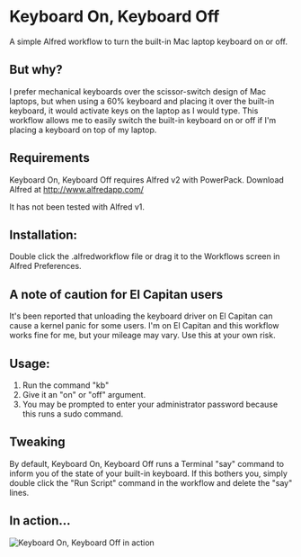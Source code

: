 # Keyboard On, Keyboard Off
A simple Alfred workflow to turn the built-in Mac laptop keyboard on or off.

## But why?
I prefer mechanical keyboards over the scissor-switch design of Mac laptops, but when using a 60% keyboard and placing it over the built-in keyboard, it would activate keys on the laptop as I would type. This workflow allows me to easily switch the built-in keyboard on or off if I'm placing a keyboard on top of my laptop.

## Requirements
Keyboard On, Keyboard Off requires Alfred v2 with PowerPack. Download Alfred at http://www.alfredapp.com/

It has not been tested with Alfred v1.

## Installation:
Double click the .alfredworkflow file or drag it to the Workflows screen in Alfred Preferences.

## A note of caution for El Capitan users
It's been reported that unloading the keyboard driver on El Capitan can cause a kernel panic for some users. I'm on El Capitan and this workflow works fine for me, but your mileage may vary. Use this at your own risk.

## Usage:
1. Run the command "kb"
2. Give it an "on" or "off" argument.
3. You may be prompted to enter your administrator password because this runs a sudo command.

## Tweaking
By default, Keyboard On, Keyboard Off runs a Terminal "say" command to inform you of the state of your built-in keyboard. If this bothers you, simply double click the "Run Script" command in the workflow and delete the "say" lines.

## In action...
![Keyboard On, Keyboard Off in action](https://cloud.githubusercontent.com/assets/89553/11122851/9ad7f866-8922-11e5-8153-e6f35f9e44ac.jpg)
